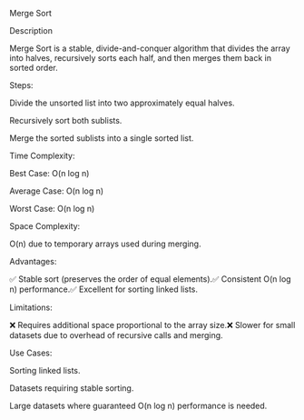 Merge Sort

Description

Merge Sort is a stable, divide-and-conquer algorithm that divides the array into halves, recursively sorts each half, and then merges them back in sorted order.

Steps:

Divide the unsorted list into two approximately equal halves.

Recursively sort both sublists.

Merge the sorted sublists into a single sorted list.

Time Complexity:

Best Case: O(n log n)

Average Case: O(n log n)

Worst Case: O(n log n)

Space Complexity:

O(n) due to temporary arrays used during merging.

Advantages:

✅ Stable sort (preserves the order of equal elements).✅ Consistent O(n log n) performance.✅ Excellent for sorting linked lists.

Limitations:

❌ Requires additional space proportional to the array size.❌ Slower for small datasets due to overhead of recursive calls and merging.

Use Cases:

Sorting linked lists.

Datasets requiring stable sorting.

Large datasets where guaranteed O(n log n) performance is needed.